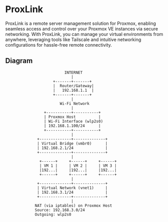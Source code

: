 # ProxLink
ProxLink is a remote server management solution for Proxmox, enabling seamless access and control over your Proxmox VE instances via secure networking. With ProxLink, you can manage your virtual environments from anywhere, leveraging tools like Tailscale and intuitive networking configurations for hassle-free remote connectivity.


## Diagram

```
                          INTERNET
                             |
                     +-------+-------+
                     |  Router/Gateway|
                     |   192.168.1.1  |
                     +-------+-------+
                             |
                        Wi-Fi Network
                             |
                 +-----------+-----------+
                 | Proxmox Host          |
                 | Wi-Fi Interface (wlp2s0) 
                 | 192.168.1.100/24      |
                 +-----------+-----------+
                             |
              +--------------+--------------+
              | Virtual Bridge (vmbr0)      |
              | 192.168.2.1/24              |
              +--------------+--------------+
                             |
               +------+     +------+     +------+
               | VM 1 |     | VM 2 |     | VM 3 |
               |192...|     |192...|     |192...|
               +------+     +------+     +------+
                             |
              +--------------+--------------+
              | Virtual Network (vnet1)     |
              | 192.168.3.1/24              |
              +--------------+--------------+
                             |
             NAT (via iptables) on Proxmox Host
             Source: 192.168.3.0/24
             Outgoing: wlp2s0

```
